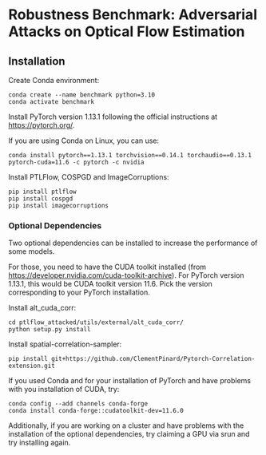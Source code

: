 # Robustness Benchmark: Adversarial Attacks on Optical Flow Estimation

## Installation
Create Conda environment:
```
conda create --name benchmark python=3.10
conda activate benchmark
```

Install PyTorch version 1.13.1 following the official instructions at https://pytorch.org/.

If you are using Conda on Linux, you can use:
```
conda install pytorch==1.13.1 torchvision==0.14.1 torchaudio==0.13.1 pytorch-cuda=11.6 -c pytorch -c nvidia
```

Install PTLFlow, COSPGD and ImageCorruptions:
```
pip install ptlflow
pip install cospgd
pip install imagecorruptions
```

### Optional Dependencies
Two optional dependencies can be installed to increase the performance of some models.

For those, you need to have the CUDA toolkit installed (from https://developer.nvidia.com/cuda-toolkit-archive). For PyTorch version 1.13.1, this would be CUDA toolkit version 11.6. Pick the version corresponding to your PyTorch installation.

Install alt_cuda_corr:
```
cd ptlflow_attacked/utils/external/alt_cuda_corr/
python setup.py install
```

Install spatial-correlation-sampler:
```
pip install git+https://github.com/ClementPinard/Pytorch-Correlation-extension.git
```

If you used Conda and for your installation of PyTorch and have problems with you installation of CUDA, try:
```
conda config --add channels conda-forge
conda install conda-forge::cudatoolkit-dev=11.6.0

```

Additionally, if you are working on a cluster and have problems with the installation of the optional dependencies, try claiming a GPU via srun and try installing again.